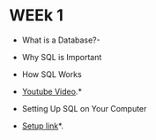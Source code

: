 # WEEk 1
* What is a Database?-
* Why SQL is Important
* How SQL Works
  
* [Youtube Video](https://youtu.be/27axs9dO7AE?si=Px9PHWTU9Og7oy_w).*

* Setting Up SQL on Your Computer
* [Setup link](https://phoenixnap.com/kb/install-sql-server)*.
